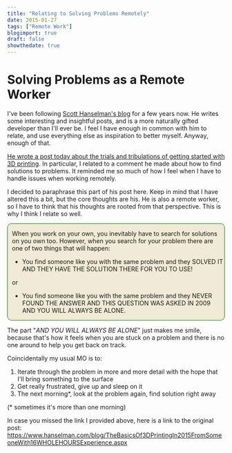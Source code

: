 ```yaml
---
title: "Relating to Solving Problems Remotely"
date: 2015-01-27
tags: ["Remote Work"]
blogimport: true
draft: false
showthedate: true
---
```


<h1>Solving Problems as a Remote Worker</h1> <p>I've been following <a href="http://www.hanselman.com/" target="_blank">Scott Hanselman's blog</a> for a few years now.  He writes some interesting and insightful posts, and is a more naturally gifted developer than I'll ever be.  I feel I have enough in common with him to relate, and use everything else as inspiration to better myself.  Anyway, enough of that. </p> <p><a href="https://www.hanselman.com/blog/TheBasicsOf3DPrintingIn2015FromSomeoneWith16WHOLEHOURSExperience.aspx" target="_blank">He wrote a post today about the trials and tribulations of getting started with 3D printing</a>.  In particular, I related to a comment he made about how to find solutions to problems.  It reminded me so much of how I feel when I have to handle issues when working remotely. </p> <p>I decided to paraphrase this part of his post here.  Keep in mind that I have altered this a bit, but the core thoughts are his.  He is also a remote worker, so I have to think that his thoughts are rooted from that perspective.  This is why I think I relate so well.</p> <div style=" border: #008000 1px solid; padding-left: 10px; border-radius: 10px; background-color: #F0EAD6;"><p>When you work on your own, you inevitably have to search for solutions on you own too.  However, when you search for your problem there are one of two things that will happen: </p> <p><ul><li>You find someone like you with the same problem and they SOLVED IT AND THEY HAVE THE SOLUTION THERE FOR YOU TO USE!</li></ul>or <ul><li>You find someone like you with the same problem and they NEVER FOUND THE ANSWER AND THIS QUESTION WAS ASKED IN 2009 AND YOU WILL ALWAYS BE ALONE.</li></ul></p></div> <p>The part "<i>AND YOU WILL ALWAYS BE ALONE</i>" just makes me smile, because that's how it feels when you are stuck on a problem and there is no one around to help you get back on track. </p> <p>Coincidentally my usual MO is to: <ol><li>Iterate through the problem in more and more detail with the hope that I'll bring something to the surface</li><li>Get really frustrated, give up and sleep on it</li><li>The next morning*, look at the problem again, find solution right away</li></ol></p> <p>(* sometimes it's more than one morning)</p> <p>In case you missed the link I provided above, here is a link to the original post:<br /><a target="_blank" href="https://www.hanselman.com/blog/TheBasicsOf3DPrintingIn2015FromSomeoneWith16WHOLEHOURSExperience.aspx">https://www.hanselman.com/blog/TheBasicsOf3DPrintingIn2015FromSomeoneWith16WHOLEHOURSExperience.aspx</a></p>
